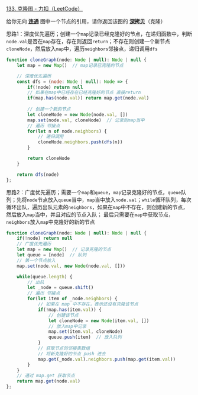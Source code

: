 [133. 克隆图 - 力扣（LeetCode）](https://leetcode.cn/problems/clone-graph/)

给你无向 **[连通](https://baike.baidu.com/item/连通图/6460995?fr=aladdin)** 图中一个节点的引用，请你返回该图的 [**深拷贝**](https://baike.baidu.com/item/深拷贝/22785317?fr=aladdin)（克隆）

思路1：深度优先遍历；创建一个`map`记录已经克隆好的节点，在递归函数中，判断`node.val`是否在`map`存在，存在则返回`return`；不存在则创建一个新节点`cloneNode`，然后放入`map`中，遍历`neighbors`邻接点，递归调用`dfs`

```javascript
function cloneGraph(node: Node | null): Node | null {
	let map = new Map()  // map记录已克隆的节点

    // 深度优先遍历
    const dfs = (node: Node | null): Node => {
        if(!node) return null
        // 如果在map中已经存在已经克隆好的节点 直接return
        if(map.has(node.val)) return map.get(node.val)
        
        // 创建一个新的节点
        let cloneNode = new Node(node.val, [])
        map.set(node.val, cloneNode)  // 记录到map当中
        // 遍历 邻接点
        for(let n of node.neighbors) {
            // 递归调用
            cloneNode.neighbors.push(dfs(n))
        }

        return cloneNode
    }

    return dfs(node)
};
```

思路2：广度优先遍历；需要一个`map`和`queue`，`map`记录克隆好的节点，`queue`队列；先将`node`节点放入`queue`当中，`map`当中放入`node.val`；`while`循环队列，每次循环出队，遍历出队元素的`neighbors`，如果在`map`中不存在，则创建新的节点，然后放入`map`当中，并且对应的节点入队；
最后只需要在`map`中获取节点，`neighbors`放入`map`中克隆好的新的节点

```javascript
function cloneGraph(node: Node | null): Node | null {
    if(!node) return null
    // 广度优先遍历
    let map = new Map()  // 记录克隆的节点
    let queue = [node]  // 队列
    // 第一个节点放入
    map.set(node.val, new Node(node.val, []))

    while(queue.length) {
        // 出队
        let _node = queue.shift()
        // 遍历 邻接点
        for(let item of _node.neighbors) {
            // 如果在 map 中不存在，表示还没有克隆该节点
            if(!map.has(item.val)) {
                // 创建该节点
                let cloneNode = new Node(item.val, [])
                // 放入map中记录
                map.set(item.val, cloneNode)
                queue.push(item)  // 放入队列
            }
            // 获取节点的邻接表数组
            // 将新克隆好的节点 push 进去
            map.get(_node.val).neighbors.push(map.get(item.val))
        }
    }
    // 通过 map.get 获取节点
    return map.get(node.val)
};
```

